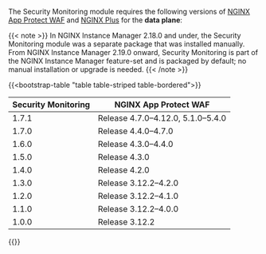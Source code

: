 The Security Monitoring module requires the following versions of [NGINX App Protect WAF](https://docs.nginx.com/nginx-app-protect/) and [NGINX Plus](https://www.f5.com/products/nginx/nginx-plus) for the **data plane**:

{{< note >}}
In NGINX Instance Manager 2.18.0 and under, the Security Monitoring module was a separate package that was installed manually.
From NGINX Instance Manager 2.19.0 onward, Security Monitoring is part of the NGINX Instance Manager feature-set and is packaged by default; no manual installation or upgrade is needed.
{{< /note >}}

{{<bootstrap-table "table table-striped table-bordered">}}

| Security Monitoring | NGINX App Protect WAF                  |
|---------------------|----------------------------------------|
| 1.7.1               | Release 4.7.0–4.12.0, 5.1.0–5.4.0      |
| 1.7.0               | Release 4.4.0–4.7.0                    |
| 1.6.0               | Release 4.3.0–4.4.0                    |
| 1.5.0               | Release 4.3.0                          |
| 1.4.0               | Release 4.2.0                          |
| 1.3.0               | Release 3.12.2–4.2.0                   |
| 1.2.0               | Release 3.12.2–4.1.0                   |
| 1.1.0               | Release 3.12.2–4.0.0                   |
| 1.0.0               | Release 3.12.2                         |

{{</bootstrap-table>}}

<!-- Do not remove. Keep this code at the bottom of the include -->
<!-- DOCS-1073 -->
